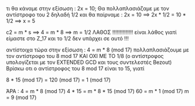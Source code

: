 τι θα κάναμε στην εξίσωση : 2x = 10; Θα πολλαπλασιάζαμε με τον αντίστροφο του 2 δηλαδή 1/2 και θα παίρναμε :
2x = 10 ==> 2x * 1/2 = 10 * 1/2 ==> x = 5


c2 = m * s ==> 4 = m * 8 ==> m = 1/2	ΛΑΘΟΣ !!!!!!!!!!!!!!
είναι λάθος γιατί είμαστε στο Z_17 και το 1/2 δεν υπάρχει σε αυτό !!!

αντίστοιχα τώρα στην εξίσωση : 4 = m * 8 (mod 17) πολλαπλασιάζουμε με τον αντίστροφο του 8 mod 17 ΚΑΙ ΟΧΙ ΜΕ ΤΟ 1/8
(ο αντίστροφος υπολογίζεται με τον EXTENDED GCD και τους συντελεστές Bezout)
Βρίσκω οτι ο αντίστροφος του 8 mod 17 είναι το 15, γιατί 

8 * 15 (mod 17) = 120 (mod 17) = 1 (mod 17)

ΆΡΑ :
	4 = m * 8 (mod 17)
	4 * 15 = m * 8 * 15 (mod 17)
	60 = m * 1 (mod 17)
	m = 9 (mod 17)